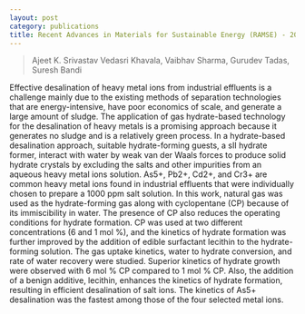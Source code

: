 ```yaml
---
layout: post
category: publications
title: Recent Advances in Materials for Sustainable Energy (RAMSE) - 2018
---
```


>Ajeet K. Srivastav Vedasri Khavala, Vaibhav Sharma, Gurudev Tadas, Suresh Bandi

Effective desalination of heavy metal ions from industrial effluents is a challenge mainly due to the existing methods of separation technologies that are energy-intensive, have poor economics of scale, and generate a large amount of sludge. The application of gas hydrate-based technology for the desalination of heavy metals is a promising approach because it generates no sludge and is a relatively green process. In a hydrate-based desalination approach, suitable hydrate-forming guests, a sII hydrate former, interact with water by weak van der Waals forces to produce solid hydrate crystals by excluding the salts and other impurities from an aqueous heavy metal ions solution. As5+, Pb2+, Cd2+, and Cr3+ are common heavy metal ions found in industrial effluents that were individually chosen to prepare a 1000 ppm salt solution. In this work, natural gas was used as the hydrate-forming gas along with cyclopentane (CP) because of its immiscibility in water. The presence of CP also reduces the operating conditions for hydrate formation. CP was used at two different concentrations (6 and 1 mol %), and the kinetics of hydrate formation was further improved by the addition of edible surfactant lecithin to the hydrate-forming solution. The gas uptake kinetics, water to hydrate conversion, and rate of water recovery were studied. Superior kinetics of hydrate growth were observed with 6 mol % CP compared to 1 mol % CP. Also, the addition of a benign additive, lecithin, enhances the kinetics of hydrate formation, resulting in efficient desalination of salt ions. The kinetics of As5+ desalination was the fastest among those of the four selected metal ions.
